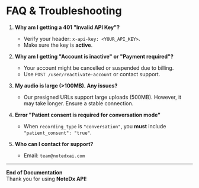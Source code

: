 # FAQ & Troubleshooting

1. **Why am I getting a 401 "Invalid API Key"?**  
   - Verify your header: `x-api-key: <YOUR_API_KEY>`.
   - Make sure the key is **active**.

2. **Why am I getting "Account is inactive" or "Payment required"?**  
   - Your account might be cancelled or suspended due to billing.
   - Use `POST /user/reactivate-account` or contact support.

3. **My audio is large (>100MB). Any issues?**  
   - Our presigned URLs support large uploads (500MB). However, it may take longer. Ensure a stable connection.

4. **Error "Patient consent is required for conversation mode"**  
   - When `recording_type` is `"conversation"`, you **must** include `"patient_consent": "true"`.

5. **Who can I contact for support?**  
   - Email: `team@notedxai.com`
---

**End of Documentation**  
Thank you for using **NoteDx API**!